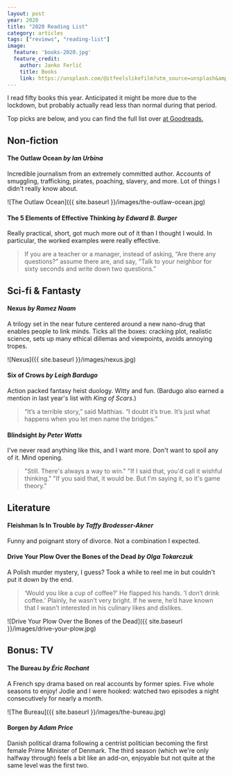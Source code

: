 ```yaml
---
layout: post
year: 2020
title: "2020 Reading List"
category: articles
tags: ["reviews", "reading-list"]
image:
  feature: 'books-2020.jpg'
  feature_credit:
    author: Janko Ferlič
    title: Books
    link: https://unsplash.com/@itfeelslikefilm?utm_source=unsplash&amp;utm_medium=referral&amp;utm_content=creditCopyText
---
```


I read fifty books this year. Anticipated it might be more due to the lockdown, but probably actually read less than normal during that period.

Top picks are below, and you can find the full list over [at
Goodreads.](https://www.goodreads.com/review/list/2875383-xavier-shay?read_at=2020&sort=rating)

## Non-fiction

#### The Outlaw Ocean _by Ian Urbina_

Incredible journalism from an extremely committed author. Accounts of
smuggling, trafficking, pirates, poaching, slavery, and more. Lot of things I
didn't really know about.

![The Outlaw Ocean]({{ site.baseurl }}/images/the-outlaw-ocean.jpg)

#### The 5 Elements of Effective Thinking _by Edward B. Burger_

Really practical, short, got much more out of it than I thought I would. In
particular, the worked examples were really effective.

> If you are a teacher or a manager, instead of asking, “Are there any
> questions?” assume there are, and say, “Talk to your neighbor for sixty
> seconds and write down two questions.”

## Sci-fi & Fantasty

#### Nexus _by Ramez Naam_

A trilogy set in the near future centered around a new nano-drug that enables
people to link minds. Ticks all the boxes: cracking plot, realistic science,
sets up many ethical dillemas and viewpoints, avoids annoying tropes.

![Nexus]({{ site.baseurl }}/images/nexus.jpg)

#### Six of Crows _by Leigh Bardugo_

Action packed fantasy heist duology. Witty and fun. (Bardugo also earned a
mention in last year's list with _King of Scars_.)


> “It’s a terrible story,” said Matthias. “I doubt it’s true. It’s just what
> happens when you let men name the bridges.”

#### Blindsight _by Peter Watts_

I've never read anything like this, and I want more. Don't want to spoil any of
it. Mind opening.

> "Still. There's always a way to win." "If I said that, you'd call it wishful
> thinking." "If you said that, it would be. But I'm saying it, so it's game
> theory."

## Literature

#### Fleishman Is In Trouble _by Taffy Brodesser-Akner_

Funny and poignant story of divorce. Not a combination I expected.

#### Drive Your Plow Over the Bones of the Dead _by Olga Tokarczuk_

A Polish murder mystery, I guess? Took a while to reel me in but couldn't put
it down by the end.

> ‘Would you like a cup of coffee?’ He flapped his hands. ‘I don’t drink
> coffee.’ Plainly, he wasn’t very bright. If he were, he’d have known that I
> wasn’t interested in his culinary likes and dislikes.

![Drive Your Plow Over the Bones of the Dead]({{ site.baseurl }}/images/drive-your-plow.jpg)

## Bonus: TV

#### The Bureau _by Éric Rochant_

A French spy drama based on real accounts by former spies. Five whole
seasons to enjoy! Jodie and I were hooked: watched two episodes a night
consecutively for nearly a month.

![The Bureau]({{ site.baseurl }}/images/the-bureau.jpg)

#### Borgen _by Adam Price_

Danish political drama following a centrist politician becoming the first
female Prime Minister of Denmark. The third season (which we're only halfway
through) feels a bit like an add-on, enjoyable but not quite at the same level
was the first two.
